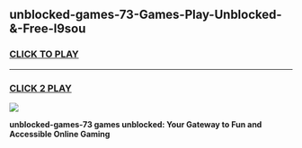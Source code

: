 
## unblocked-games-73-Games-Play-Unblocked-&-Free-l9sou
<h3>
<a href="https://premium76.site?title=unblocked-games-73&ref=24A">CLICK TO PLAY</a></h3>
<hr>

<h3>
<a href="https://premium76.site?title=unblocked-games-73&ref=24A">CLICK 2 PLAY</a>
  
</h3>

<a href="https://premium76.site?title=unblocked-games-73&ref=24A"><img src="https://clearcache.store/games.png"></a>


**unblocked-games-73 games unblocked: Your Gateway to Fun and Accessible Online Gaming**
